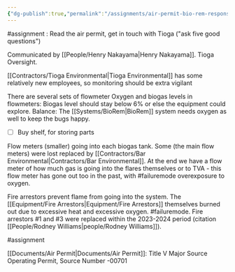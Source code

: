 ```yaml
---
{"dg-publish":true,"permalink":"/assignments/air-permit-bio-rem-responsibilities/","noteIcon":"","created":"2025-05-20T09:18:15.806-05:00"}
---
```


#assignment : Read the air permit, get in touch with Tioga ("ask five good questions")

Communicated by [[People/Henry Nakayama\|Henry Nakayama]].
Tioga Oversight.

[[Contractors/Tioga Environmental\|Tioga Environmental]] has some relatively new employees, so monitoring should be extra vigilant

There are several sets of flowmeter
Oxygen and biogas levels in flowmeters: Biogas level should stay below 6% or else the equipment could explore. Balance: The [[Systems/BioRem\|BioRem]] system needs oxygen as well to keep the bugs happy.
- [ ] Buy shelf, for storing parts

Flow meters (smaller) going into each biogas tank.
Some (the main flow meters) were lost replaced by [[Contractors/Bar Environmental\|Contractors/Bar Environmental]].
At the end we have a flow meter of how much gas is going into the flares themselves or to TVA - this flow meter has gone out too in the past, with #failuremode overexposure to oxygen.

Fire arrestors prevent flame from going into the system. The [[Equipment/Fire Arrestors\|Equipment/Fire Arrestors]] themselves burned out due to excessive heat and excessive oxygen. #failuremode. Fire arrestors #1 and #3 were replaced within the 2023-2024 period (citation [[People/Rodney Williams\|people/Rodney Williams]]).


#assignment

[[Documents/Air Permit\|Documents/Air Permit]]:
Title V Major Source Operating Permit, Source Number -00701